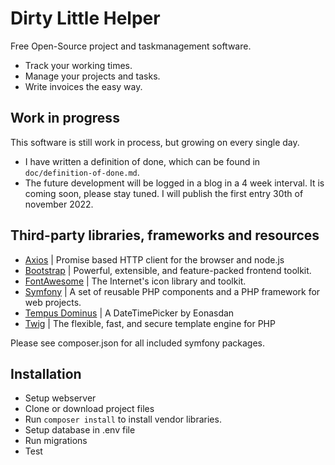 # Dirty Little Helper

Free Open-Source project and taskmanagement software.

* Track your working times.
* Manage your projects and tasks.
* Write invoices the easy way.

## Work in progress

This software is still work in process, but growing on every single day.

* I have written a definition of done, which can be found in ```doc/definition-of-done.md```.
* The future development will be logged in a blog in a 4 week interval. It is coming soon, please stay tuned. I will publish the first entry 30th of november 2022. 

## Third-party libraries, frameworks and resources

* [Axios](https://github.com/axios/axios) | Promise based HTTP client for the browser and node.js
* [Bootstrap](https://getbootstrap.com/) | Powerful, extensible, and feature-packed frontend toolkit.
* [FontAwesome](https://fontawesome.com/) | The Internet's icon library and toolkit.
* [Symfony](https://symfony.com/) | A set of reusable PHP components and a PHP framework for web projects.
* [Tempus Dominus](https://getdatepicker.com/) | A DateTimePicker by Eonasdan
* [Twig](https://twig.symfony.com/) |  The flexible, fast, and secure template engine for PHP

Please see composer.json for all included symfony packages.

## Installation

* Setup webserver
* Clone or download project files
* Run ```composer install``` to install vendor libraries.
* Setup database in .env file
* Run migrations
* Test